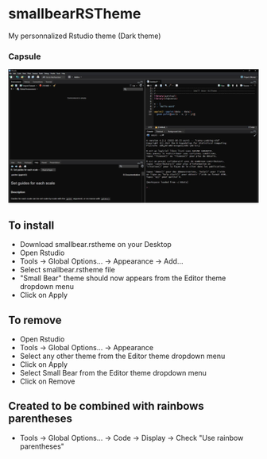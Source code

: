 # smallbearRSTheme
My personnalized Rstudio theme (Dark theme)

### Capsule
![alt text](https://github.com/lea-orsini/smallbearRSTheme/blob/main/capsule/global.jpg?raw=true)

## To install
- Download smallbear.rstheme on your Desktop
- Open Rstudio
- Tools -> Global Options... -> Appearance -> Add...
- Select smallbear.rstheme file
- "Small Bear" theme should now appears from the Editor theme dropdown menu
- Click on Apply

## To remove
- Open Rstudio
- Tools -> Global Options... -> Appearance
- Select any other theme from the Editor theme dropdown menu
- Click on Apply
- Select Small Bear from the Editor theme dropdown menu
- Click on Remove

## Created to be combined with rainbows parentheses
- Tools -> Global Options... -> Code -> Display -> Check "Use rainbow parentheses"
